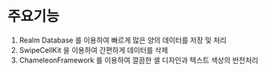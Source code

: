 # 주요기능
1. Realm Database 를 이용하여 빠르게 많은 양의 데이터를 저장 및 처리
2. SwipeCellKit 을 이용하여 간편하게 데이터를 삭제
3. ChameleonFramework 를 이용하여 깔끔한 셀 디자인과 텍스트 색상의 반전처리

